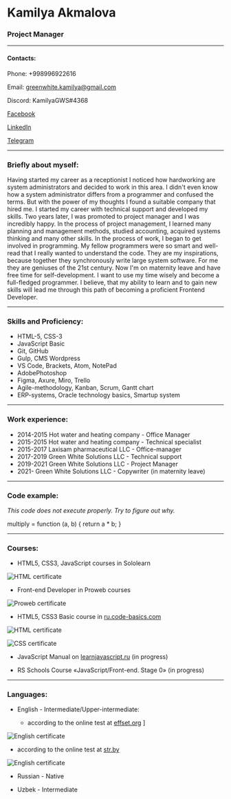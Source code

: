 # Kamilya Akmalova
### Project Manager
___
####  Contacts:  
Phone: +998996922616

Email: greenwhite.kamilya@gmail.com

Discord: KamilyaGWS#4368

[Facebook](https://www.facebook.com/profile.php?id=100014108622660)

[LinkedIn](https://www.linkedin.com/in/%D0%BA%D0%B0%D0%BC%D0%B8%D0%BB%D1%8F-%D0%B0%D0%BA%D0%BC%D0%B0%D0%BB%D0%BE%D0%B2%D0%B0-56932021b/)

[Telegram](https://t.me/kamilyaprince)

___
### Briefly about myself:
Having started my career as a receptionist I noticed how hardworking are system administrators and decided to work in this area. I didn't even know how a system administrator differs from a programmer and confused the terms. But with the power of my thoughts I found a suitable company that hired me. I started my career with technical support and developed my skills. Two years later, I was promoted to project manager and I was incredibly happy. In the process of project management, I learned many planning and management methods, studied accounting, acquired systems thinking and many other skills. In the process of work, I began to get involved in programming. My fellow programmers were so smart and well-read that I really wanted to understand the code. They are my inspirations, because together they synchronously write large system software. For me they are geniuses of the 21st century. Now I'm on maternity leave and have free time for self-development. I want to use my time wisely and become a full-fledged programmer. I believe, that my ability to learn and to gain new skills will lead me through this path of becoming a proficient Frontend Developer.
___
### Skills and Proficiency:
- HTML-5, CSS-3
- JavaScript Basic
- Git, GitHub
- Gulp, CMS Wordpress
- VS Code, Brackets, Atom, NotePad
- AdobePhotoshop
- Figma, Axure, Miro, Trello
- Agile-methodology, Kanban, Scrum, Gantt chart
- ERP-systems, Oracle technology basics, Smartup system
___

### Work experience:
- 2014-2015 Hot water and heating company - Office Manager
- 2015-2015 Hot water and heating company - Technical specialist
- 2015-2017 Laxisam pharmaceutical LLC - Office-manager
- 2017-2019 Green White Solutions LLC - Technical support
- 2019-2021 Green White Solutions LLC - Project Manager
- 2021-          Green White Solutions LLC - Copywriter (in maternity leave)
___

###  Code example:
*This code does not execute properly. Try to figure out why.*

multiply = function (a, b) {
  return a * b;
}
***
### Courses:
-   HTML5, CSS3, JavaScript courses in Sololearn

![HTML certificate](/sololearn-html.jpg)
-  Front-end Developer in Proweb courses

![Proweb certificate](/proweb.jpg)
- HTML5, CSS3 Basic course in [ru.code-basics.com](https://ru.code-basics.com)

![HTML certificate](/rucode-basics-html.jpg)

![CSS certificate](/rucode-basics-css.jpg)
- JavaScript Manual on  [learnjavascript.ru](https://learn.javascript.ru/)  (in progress)

- RS Schools Course «JavaScript/Front-end. Stage 0» (in progress)
___
### Languages:
- English - Intermediate/Upper-intermediate:

   - according to the online test at [effset.org](https://www.efset.org/)
   ]

![English certificate](/efset.org-english.jpg)

   - according to the online test at [str.by](https://test.str.by/)

![English certificate](/str.by-english.jpg)
-  Russian - Native

- Uzbek - Intermediate
